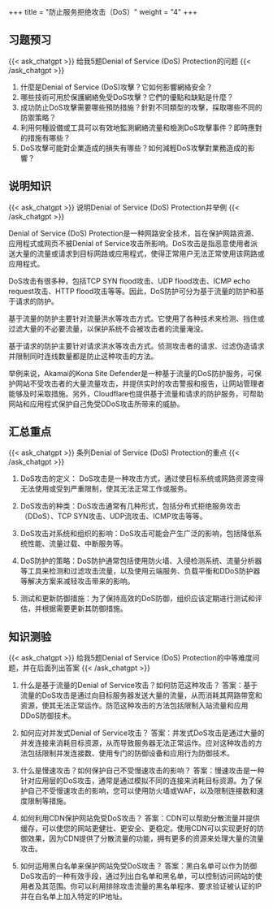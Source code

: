 +++
title = "防止服务拒绝攻击（DoS）"
weight = "4"
+++
## 习题预习
{{< ask_chatgpt >}}
给我5题Denial of Service (DoS) Protection的问题
{{< /ask_chatgpt >}}



1. 什麼是Denial of Service (DoS)攻擊？它如何影響網絡安全？
2. 哪些技術可用於保護網絡免受DoS攻擊？它們的優點和缺點是什麼？
3. 成功防止DoS攻擊需要哪些預防措施？針對不同類型的攻擊，採取哪些不同的防禦策略？
4. 利用何種設備或工具可以有效地監測網絡流量和檢測DoS攻擊事件？即時應對的措施有哪些？
5. DoS攻擊可能對企業造成的損失有哪些？如何減輕DoS攻擊對業務造成的影響？   

## 说明知识
{{< ask_chatgpt >}}
说明Denial of Service (DoS) Protection并举例
{{< /ask_chatgpt >}}



Denial of Service (DoS) Protection是一种网路安全技术，旨在保护网路资源、应用程式或网页不被Denial of Service攻击所影响。DoS攻击是指恶意使用者派送大量的流量或请求到目标网路或应用程式，使得正常用户无法正常使用该网路或应用程式。

DoS攻击有很多种，包括TCP SYN flood攻击、UDP flood攻击、ICMP echo request攻击、HTTP flood攻击等等。因此，DoS防护可分为基于流量的防护和基于请求的防护。

基于流量的防护主要针对流量洪水等攻击方式。它使用了各种技术来检测、挡住或过滤大量的不必要流量，以保护系统不会被攻击者的流量淹没。

基于请求的防护主要针对请求洪水等攻击方式。侦测攻击者的请求、过滤伪造请求并限制同时连线数量都是防止这种攻击的方法。

举例来说，Akamai的Kona Site Defender是一种基于流量的DoS防护服务，可保护网站不受攻击者的大量流量攻击，并提供实时的攻击警报和报告，让网站管理者能够及时采取措施。另外，Cloudflare也提供基于流量和请求的防护服务，可帮助网站和应用程式保护自己免受DDoS攻击所带来的威胁。   

## 汇总重点
{{< ask_chatgpt >}}
条列Denial of Service (DoS) Protection的重点
{{< /ask_chatgpt >}}



1. DoS攻击的定义： DoS攻击是一种攻击方式，通过使目标系统或网路资源变得无法使用或受到严重限制，使其无法正常工作或服务。

2. DoS攻击的种类：DoS攻击通常有几种形式，包括分布式拒绝服务攻击（DDoS）、TCP SYN攻击、UDP流攻击、ICMP攻击等等。

3. DoS攻击对系统和组织的影响：DoS攻击可能会产生广泛的影响，包括降低系统性能、流量过载、中断服务等。

4. DoS防护的策略：DoS防护通常包括使用防火墙、入侵检测系统、流量分析器等工具来检测和过滤攻击流量，以及使用云端服务、负载平衡和DDoS防护器等解决方案来减轻攻击带来的影响。

5. 测试和更新防御措施：为了保持高效的DoS防御，组织应该定期进行测试和评估，并根据需要更新其防御措施。   

## 知识测验
{{< ask_chatgpt >}}
给我5题Denial of Service (DoS) Protection的中等难度问题，并在后面列出答案
{{< /ask_chatgpt >}}



1. 什么是基于流量的Denial of Service攻击？如何防范这种攻击？
答案：基于流量的DoS攻击是通过向目标服务器发送大量的流量，从而消耗其网路带宽和资源，使其无法正常运作。防范这种攻击的方法包括限制入站流量和应用DDoS防御技术。

2. 如何应对并发式Denial of Service攻击？
答案：并发式DoS攻击是通过大量的并发连接来消耗目标资源，从而导致服务器无法正常运作。应对这种攻击的方法包括限制并发连接数、使用专门的防御设备和应用行为防御技术。

3. 什么是慢速攻击？如何保护自己不受慢速攻击的影响？
答案：慢速攻击是一种针对应用层的DoS攻击，通常是通过模拟不同的连接来消耗目标资源。为了保护自己不受慢速攻击的影响，您可以使用防火墙或WAF，以及限制连接数和速度限制等措施。

4. 如何利用CDN保护网站免受DoS攻击？
答案：CDN可以帮助分散流量并提供缓存，可以使您的网站更健壮、更安全、更稳定。使用CDN可以实现更好的防御效果，因为CDN提供了分散流量的功能，拥有更多的资源来处理大量的流量攻击。

5. 如何运用黑白名单来保护网站免受DoS攻击？
答案：黑白名单可以作为防御DoS攻击的一种有效手段，通过列出白名单和黑名单，可以控制访问网站的使用者及其范围。你可以利用排除攻击流量的黑名单程序、要求验证被认证的IP并在白名单上加入特定的IP地址。   

